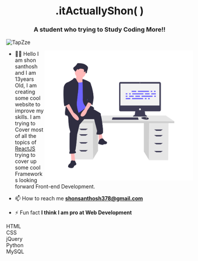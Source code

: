 <h1 align="center">.itActuallyShon( )</h1>
<h3 align="center">A student who trying to Study Coding More!!</h3>

<p align="left"> <img src="https://komarev.com/ghpvc/?username=TapZze&label=Profile%20views&color=129e00&style=plastic" alt="TapZze" /> </p>
<img align="right" alt="Coding" width="400px" src="https://github.com/TapZze/TapZze/blob/main/undraw_feeling_proud_qne1.png">

- 👨‍💻 Hello I am shon santhosh and I am 13years Old, I am creating some cool website to improve my skills. I am trying to Cover most of all the topics of [ReactJS](https://reactjs.org) trying to cover up some cool Frameworks looking forward Front-end Development.

- 📫 How to reach me **shonsanthosh378@gmail.com**

- ⚡ Fun fact **I think I am pro at Web Development**

<div class="skill-bars">
    <div class="bar">
      <div class="info">
        <span>HTML</span>
      </div>
      <div class="progress-line html">
        <span></span>
      </div>
    </div>
    <div class="bar">
      <div class="info">
        <span>CSS</span>
      </div>
      <div class="progress-line css">
        <span></span>
      </div>
    </div>
    <div class="bar">
      <div class="info">
        <span>jQuery</span>
      </div>
      <div class="progress-line jquery">
        <span></span>
      </div>
    </div>
    <div class="bar">
      <div class="info">
        <span>Python</span>
      </div>
      <div class="progress-line python">
        <span></span>
      </div>
    </div>
    <div class="bar">
      <div class="info">
        <span>MySQL</span>
      </div>
      <div class="progress-line mysql">
        <span></span>
      </div>
    </div>
  </div>
